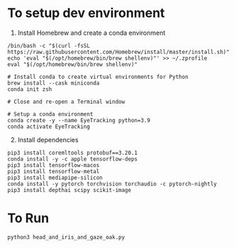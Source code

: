 # To setup dev environment

1. Install Homebrew and create a conda environment

```
/bin/bash -c "$(curl -fsSL https://raw.githubusercontent.com/Homebrew/install/master/install.sh)"
echo 'eval "$(/opt/homebrew/bin/brew shellenv)"' >> ~/.zprofile
eval "$(/opt/homebrew/bin/brew shellenv)"

# Install conda to create virtual environments for Python
brew install --cask miniconda
conda init zsh

# Close and re-open a Terminal window

# Setup a conda environment
conda create -y --name EyeTracking python=3.9
conda activate EyeTracking
```

2. Install dependencies

```
pip3 install coremltools protobuf==3.20.1
conda install -y -c apple tensorflow-deps
pip3 install tensorflow-macos
pip3 install tensorflow-metal
pip3 install mediapipe-silicon
conda install -y pytorch torchvision torchaudio -c pytorch-nightly
pip3 install depthai scipy scikit-image
```

# To Run

```
python3 head_and_iris_and_gaze_oak.py
```
